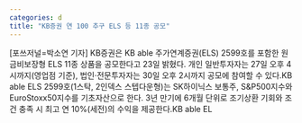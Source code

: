 ```yaml
---
categories: d
title: "KB증권 연 100 추구 ELS 등 11종 공모"
---
```

[포쓰저널=박소연 기자] KB증권은 KB able 주가연계증권(ELS) 2599호를 포함한 원금비보장형 ELS 11종 상품을 공모한다고 23일 밝혔다. 개인 일반투자자는 27일 오후 4시까지(영업점 기준), 법인·전문투자자는 30일 오후 2시까지 공모에 참여할 수 있다.KB able ELS 2599호(1스탁, 2인덱스 스텝다운형)는 SK하이닉스 보통주, S&P500지수와 EuroStoxx50지수를 기초자산으로 한다. 3년 만기에 6개월 단위로 조기상환 기회와 조건 충족 시 최고 연 10%(세전)의 수익을 제공한다.KB able EL